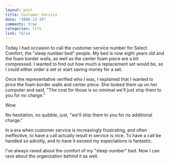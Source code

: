 ```yaml
--- 
layout: post
title: Customer Service
date: "2006-12-19"
comments: true
categories: life
link: false
---
```

Today I had occasion to call the customer service number for Select Comfort, the "sleep number bed" people. My bed is now eight years old and the foam border walls, as well as the center foam piece are a bit compressed. I wanted to find out how much a replacement set would be, so I could either order a set or start saving money for a set.

Once the representative verified who I was, I explained that I wanted to price the foam border walls and center piece. She looked them up on her computer and said, "The cost for those is so minimal we'll just ship them to you for no charge."

Wow.

No hesitation, no quibble, just, "we'll ship them to you for no additional charge."

In a era when customer service is increasingly frustrating, and often ineffective, to have a call actually result in service is nice. To have a call be handled so adroitly, and to have it exceed my expectations is fantastic.

I've always raved about the comfort of my "sleep number" bed. Now I can rave about the organization behind it as well.
